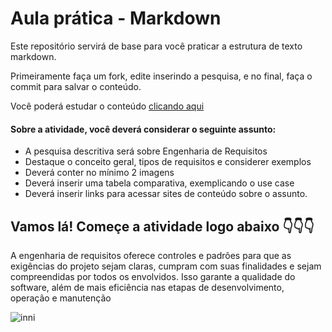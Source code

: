 # Aula prática - Markdown

Este repositório servirá de base para você praticar a estrutura de texto markdown. 

Primeiramente faça um fork, edite inserindo a pesquisa, e no final, faça o commit para salvar o conteúdo.

Você poderá estudar o conteúdo [clicando aqui](https://docs.pipz.com/central-de-ajuda/learning-center/guia-basico-de-markdown#open)

#### Sobre a atividade, você deverá considerar o seguinte assunto:

- A pesquisa descritiva será sobre Engenharia de Requisitos
- Destaque o conceito geral, tipos de requisitos e considerer exemplos
- Deverá conter no mínimo 2 imagens
- Deverá inserir uma tabela comparativa, exemplicando o use case
- Deverá inserir links para acessar sites de conteúdo sobre o assunto.


## Vamos lá! Começe a atividade logo abaixo 👇👇👇
A engenharia de requisitos oferece controles e padrões para que as exigências do projeto sejam claras, cumpram com suas finalidades e sejam compreendidas por todos os envolvidos. Isso garante a qualidade do software, além de mais eficiência nas etapas de desenvolvimento, operação e manutenção


![inni](https://github.com/MiguelLira87/aulaMarkdown/assets/164503822/0db3eb63-ec6c-4ec9-b9be-35589ef093d4)
